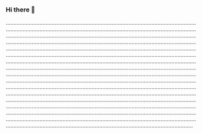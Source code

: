 ### Hi there 👋

..........................................................................................................................................................................................................................................................................................................................................................................................................................................................................................................................................................................................................................................................................................................................................................................................................................................................................................................................................................................................................................................................................................................................................................................................................................................................................................................................................................................................................................................................................................................................................................................................................................................................................................................................................................................................................................................................................................................................................................................................................................................................................................................................................................................................